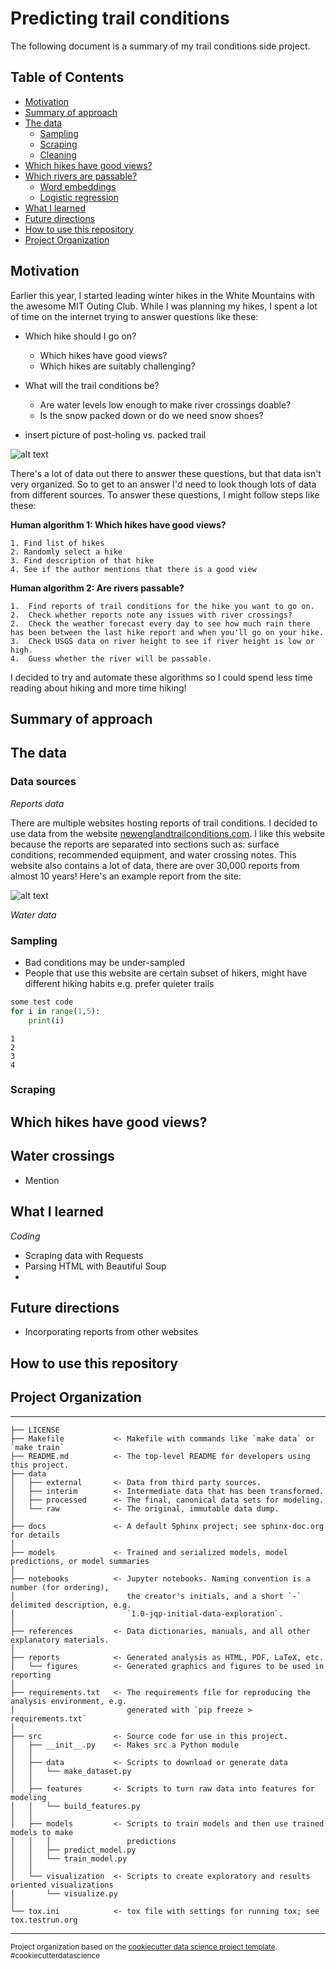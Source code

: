 # Predicting trail conditions

The following document is a summary of my trail conditions side project. 

## Table of Contents 
* [Motivation](#motivation)
* [Summary of approach](#summary-of-approach)
* [The data](#the-data)
	* [Sampling](#sampling)
	* [Scraping](#scraping)
	* [Cleaning](#cleaning)
* [Which hikes have good views?](#which-hikes-have-good-views)
* [Which rivers are passable?]()
	* [Word embeddings]()
	* [Logistic regression]()
* [What I learned](#what-i-learned)
* [Future directions](#future-directions) 
* [How to use this repository](#how-to-use-this-repository)
* [Project Organization](#project-organization)

## Motivation
Earlier this year, I started leading winter hikes in the White Mountains with the awesome MIT Outing Club.  While I was planning my hikes, I spent a lot of time on the internet trying to answer questions like these:

* Which hike should I go on?
	* Which hikes have good views?
	* Which hikes are suitably challenging?
* What will the trail conditions be?
	* Are water levels low enough to make river crossings doable? 
	* Is the snow packed down or do we need snow shoes?

* insert picture of post-holing vs. packed trail 

![alt text](https://github.com/avbatchelor/trail-conditions/blob/master/images/trail_example.JPG)

There's a lot of data out there to answer these questions, but that data isn't very organized.  So to get to an answer I'd need to look though lots of data from different sources.  To answer these questions, I might follow steps like these:

**Human algorithm 1: Which hikes have good views?**

	1. Find list of hikes 
	2. Randomly select a hike 
	3. Find description of that hike 
	4. See if the author mentions that there is a good view 

**Human algorithm 2: Are rivers passable?**

	1.  Find reports of trail conditions for the hike you want to go on. 
	2.  Check whether reports note any issues with river crossings? 
	2.  Check the weather forecast every day to see how much rain there has been between the last hike report and when you'll go on your hike. 
	3.  Check USGS data on river height to see if river height is low or high. 
	4.  Guess whether the river will be passable.

I decided to try and automate these algorithms so I could spend less time reading about hiking and more time hiking!
   
## Summary of approach

## The data

### Data sources

*Reports data*
 
There are multiple websites hosting reports of trail conditions.  I decided to use data from the website [newenglandtrailconditions.com](http://newenglandtrailconditions.com/).  I like this website because the reports are separated into sections such as: surface conditions, recommended equipment, and water crossing notes.  This website also contains a lot of data, there are over 30,000 reports from almost 10 years! Here's an example report from the site: 

![alt text](https://github.com/avbatchelor/trail-conditions/blob/master/reports/figures/example_report.jpg)


*Water data*

 

### Sampling 

* Bad conditions may be under-sampled 
* People that use this website are certain subset of hikers, might have different hiking habits e.g. prefer quieter trails 



```python
some test code
for i in range(1,5):
    print(i)
```

    1
    2
    3
    4
    

### Scraping



## Which hikes have good views?

## Water crossings 
* Mention 

## What I learned 

*Coding*

* Scraping data with Requests
* Parsing HTML with Beautiful Soup
* 




## Future directions
* Incorporating reports from other websites


## How to use this repository

## Project Organization
------------

    ├── LICENSE
    ├── Makefile           <- Makefile with commands like `make data` or `make train`
    ├── README.md          <- The top-level README for developers using this project.
    ├── data
    │   ├── external       <- Data from third party sources.
    │   ├── interim        <- Intermediate data that has been transformed.
    │   ├── processed      <- The final, canonical data sets for modeling.
    │   └── raw            <- The original, immutable data dump.
    │
    ├── docs               <- A default Sphinx project; see sphinx-doc.org for details
    │
    ├── models             <- Trained and serialized models, model predictions, or model summaries
    │
    ├── notebooks          <- Jupyter notebooks. Naming convention is a number (for ordering),
    │                         the creator's initials, and a short `-` delimited description, e.g.
    │                         `1.0-jqp-initial-data-exploration`.
    │
    ├── references         <- Data dictionaries, manuals, and all other explanatory materials.
    │
    ├── reports            <- Generated analysis as HTML, PDF, LaTeX, etc.
    │   └── figures        <- Generated graphics and figures to be used in reporting
    │
    ├── requirements.txt   <- The requirements file for reproducing the analysis environment, e.g.
    │                         generated with `pip freeze > requirements.txt`
    │
    ├── src                <- Source code for use in this project.
    │   ├── __init__.py    <- Makes src a Python module
    │   │
    │   ├── data           <- Scripts to download or generate data
    │   │   └── make_dataset.py
    │   │
    │   ├── features       <- Scripts to turn raw data into features for modeling
    │   │   └── build_features.py
    │   │
    │   ├── models         <- Scripts to train models and then use trained models to make
    │   │   │                 predictions
    │   │   ├── predict_model.py
    │   │   └── train_model.py
    │   │
    │   └── visualization  <- Scripts to create exploratory and results oriented visualizations
    │       └── visualize.py
    │
    └── tox.ini            <- tox file with settings for running tox; see tox.testrun.org


--------

<p><small>Project organization based on the <a target="_blank" href="https://drivendata.github.io/cookiecutter-data-science/">cookiecutter data science project template</a>. #cookiecutterdatascience</small></p>

